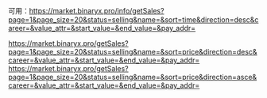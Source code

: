 可用：https://market.binaryx.pro/info/getSales?page=1&page_size=20&status=selling&name=&sort=time&direction=desc&career=&value_attr=&start_value=&end_value=&pay_addr=


https://market.binaryx.pro/getSales?page=1&page_size=20&status=selling&name=&sort=price&direction=desc&career=&value_attr=&start_value=&end_value=&pay_addr=
https://market.binaryx.pro/getSales?page=1&page_size=20&status=selling&name=&sort=price&direction=asce&career=&value_attr=&start_value=&end_value=&pay_addr=